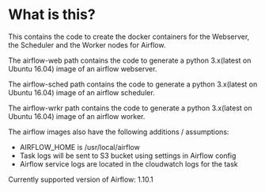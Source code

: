 # What is this?

This contains the code to create the docker containers for the Webserver, the Scheduler and the Worker nodes for Airflow.

The airflow-web path contains the code to generate a python 3.x(latest on Ubuntu 16.04) image of an airflow webserver.

The airflow-sched path contains the code to generate a python 3.x(latest on Ubuntu 16.04) image of an airflow scheduler.

The airflow-wrkr path contains the code to generate a python 3.x(latest on Ubuntu 16.04) image of an airflow worker.

The airflow images also have the following additions / assumptions:

- AIRFLOW_HOME is /usr/local/airflow
- Task logs will be sent to S3 bucket using settings in Airflow config
- Airflow service logs are located in the cloudwatch logs for the task

Currently supported version of Airflow: 1.10.1
